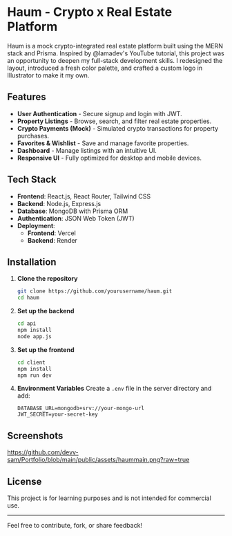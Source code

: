 # Haum - Crypto x Real Estate Platform

Haum is a mock crypto-integrated real estate platform built using the MERN stack and Prisma. Inspired by @lamadev's YouTube tutorial, this project was an opportunity to deepen my full-stack development skills. I redesigned the layout, introduced a fresh color palette, and crafted a custom logo in Illustrator to make it my own.

## Features

- **User Authentication** - Secure signup and login with JWT.
- **Property Listings** - Browse, search, and filter real estate properties.
- **Crypto Payments (Mock)** - Simulated crypto transactions for property purchases.
- **Favorites & Wishlist** - Save and manage favorite properties.
- **Dashboard** - Manage listings with an intuitive UI.
- **Responsive UI** - Fully optimized for desktop and mobile devices.

## Tech Stack

- **Frontend**: React.js, React Router, Tailwind CSS
- **Backend**: Node.js, Express.js
- **Database**: MongoDB with Prisma ORM
- **Authentication**: JSON Web Token (JWT)
- **Deployment**:
  - **Frontend**: Vercel
  - **Backend**: Render

## Installation

1. **Clone the repository**
   ```sh
   git clone https://github.com/yourusername/haum.git
   cd haum
   ```

2. **Set up the backend**
   ```sh
   cd api
   npm install
   node app.js
   ```

3. **Set up the frontend**
   ```sh
   cd client
   npm install
   npm run dev
   ```

4. **Environment Variables**
   Create a `.env` file in the server directory and add:
   ```env
   DATABASE_URL=mongodb+srv://your-mongo-url
   JWT_SECRET=your-secret-key
   ```


## Screenshots
https://github.com/devv-sam/Portfolio/blob/main/public/assets/haummain.png?raw=true 

## License
This project is for learning purposes and is not intended for commercial use.

---

Feel free to contribute, fork, or share feedback!
